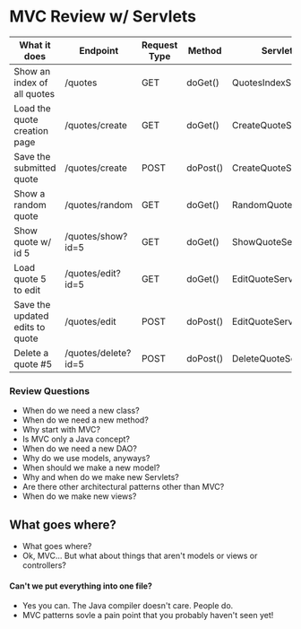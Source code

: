 # MVC Review w/ Servlets


| What it does                    | Endpoint            | Request Type | Method   | Servlet            |
| ------------------------------- | ------------------- | ------------ | -------- | ------------------ |
| Show an index of all quotes     | /quotes             | GET          | doGet()  | QuotesIndexServlet |
| Load the quote creation page    | /quotes/create      | GET          | doGet()  | CreateQuoteServlet |
| Save the submitted quote        | /quotes/create      | POST         | doPost() | CreateQuoteServlet |
| Show a random quote             | /quotes/random      | GET          | doGet()  | RandomQuoteServlet |
| Show quote w/ id 5              | /quotes/show?id=5   | GET          | doGet()  | ShowQuoteServlet   |
| Load quote 5 to edit            | /quotes/edit?id=5   | GET          | doGet()  | EditQuoteServlet   |
| Save the updated edits to quote | /quotes/edit        | POST         | doPost() | EditQuoteServlet   |
| Delete a quote #5               | /quotes/delete?id=5 | POST         | doPost() | DeleteQuoteServlet |

### Review Questions 
- When do we need a new class?
- When do we need a new method? 
- Why start with MVC?
- Is MVC only a Java concept?
- When do we need a new DAO?
- Why do we use models, anyways?
- When should we make a new model?
- Why and when do we make new Servlets?
- Are there other architectural patterns other than MVC? 
- When do we make new views?


## What goes where?
- What goes where? 
- Ok, MVC... But what about things that aren't models or views or controllers?

#### Can't we put everything into one file?

- Yes you can. The Java compiler doesn't care. People do.
- MVC patterns sovle a pain point that you probably haven't seen yet!

